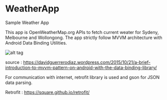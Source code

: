 # WeatherApp
Sample Weather App

This app is OpenWeatherMap.org APIs to fetch current weater for Sydeny, Melbourne and Wollongong.
The app strictly follow MVVM architecture with Android Data Binding Utilities.

![alt tag](https://davidguerrerodiaz.files.wordpress.com/2015/10/screen-shot-2015-12-05-at-10-59-55.png?w=760&h=532)


source : https://davidguerrerodiaz.wordpress.com/2015/10/21/a-brief-introduction-to-mvvm-pattern-on-android-with-the-data-binding-library/

For communication with internet, retrofit library is used and gson for JSON data parsing.

Retrofit : https://square.github.io/retrofit/




